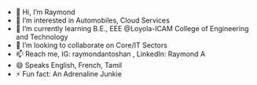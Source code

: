 - 👋 Hi, I’m Raymond
- 👀 I’m interested in Automobiles, Cloud Services
- 🌱 I’m currently learning B.E., EEE @Loyola-ICAM College of Engineering and Technology
- 💞️ I’m looking to collaborate on Core/IT Sectors
- 📫 Reach me, IG: raymondantoshan , LinkedIn: Raymond A
- 😄 Speaks English, French, Tamil
- ⚡ Fun fact: An Adrenaline Junkie
